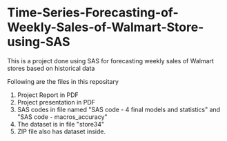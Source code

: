 # Time-Series-Forecasting-of-Weekly-Sales-of-Walmart-Store-using-SAS

This is a project done using SAS for forecasting weekly sales of Walmart stores based on historical data

Following are the files in this repositary

1. Project Report in PDF
2. Project presentation in PDF
3. SAS codes in file named "SAS code - 4 final models and statistics" and "SAS code - macros_accuracy"
4. The dataset is in file "store34"
5. ZIP file also has dataset inside. 

